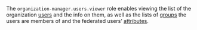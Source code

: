 The `organization-manager.users.viewer` role enables viewing the list of the organization [users](../../../organization/concepts/membership.md) and the info on them, as well as the lists of [groups](../../../organization/concepts/groups.md) the users are members of and the federated users’ [attributes](../../../organization/operations/setup-federation.md#claims-mapping).
